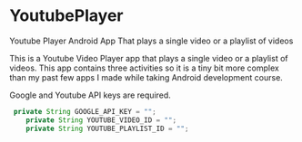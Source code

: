 # YoutubePlayer
Youtube Player Android App That plays a single video or a playlist of videos

This is a Youtube Video Player app that plays a single video or a playlist of videos. This app contains three activities so it is a tiny bit more complex than my past few apps I made while taking Android development course. 

Google and Youtube API keys are required.

```java 
 private String GOOGLE_API_KEY = "";
    private String YOUTUBE_VIDEO_ID = "";
    private String YOUTUBE_PLAYLIST_ID = "";
```
